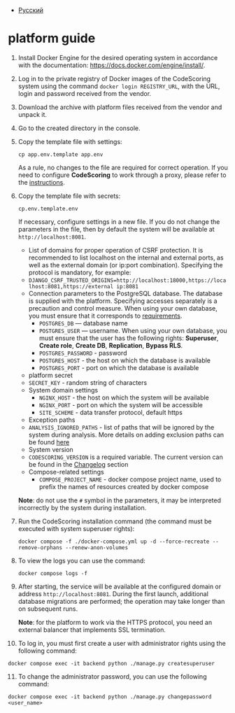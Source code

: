 - [Русский](../../on-premise/installation/)

# platform guide

1. Install Docker Engine for the desired operating system in accordance with the documentation: <https://docs.docker.com/engine/install/>.

1. Log in to the private registry of Docker images of the CodeScoring system using the command `docker login REGISTRY_URL`, with the URL, login and password received from the vendor.

1. Download the archive with platform files received from the vendor and unpack it.

1. Go to the created directory in the console.

1. Copy the template file with settings:

   ```
   cp app.env.template app.env
   ```

   As a rule, no changes to the file are required for correct operation. If you need to configure **CodeScoring** to work through a proxy, please refer to the [instructions](/on-premise/proxy).

1. Copy the template file with secrets:

   ```
   cp.env.template.env
   ```

   If necessary, configure settings in a new file. If you do not change the parameters in the file, then by default the system will be available at `http://localhost:8081`.

   - List of domains for proper operation of CSRF protection. It is recommended to list localhost on the internal and external ports, as well as the external domain (or ip:port combination). Specifying the protocol is mandatory, for example:
   - `DJANGO_CSRF_TRUSTED_ORIGINS=http://localhost:18000,https://localhost:8081,https://external ip:8081`
   - Connection parameters to the PostgreSQL database. The database is supplied with the platform. Specifying accesses separately is a precaution and control measure. When using your own database, you must ensure that it corresponds to [requirements](/on-premise/server-requirements.en/#supported-versions-of-external-services).
     - `POSTGRES_DB` — database name
     - `POSTGRES_USER` — username. When using your own database, you must ensure that the user has the following rights: **Superuser**, **Create role**, **Create DB**, **Replication**, **Bypass RLS**.
     - `POSTGRES_PASSWORD` - password
     - `POSTGRES_HOST` - the host on which the database is available
     - `POSTGRES_PORT` - port on which the database is available
   - platform secret
   - `SECRET_KEY` - random string of characters
   - System domain settings
     - `NGINX_HOST` - the host on which the system will be available
     - `NGINX_PORT` - port on which the system will be accessible
     - `SITE_SCHEME` - data transfer protocol, default https
   - Exception paths
   - `ANALYSIS_IGNORED_PATHS` - list of paths that will be ignored by the system during analysis. More details on adding exclusion paths can be found [here](/on-premise/analysis-ignore-paths/)
   - System version
   - `CODESCORING_VERSION` is a required variable. The current version can be found in the [Changelog](/changelog/on-premise-changelog.en) section
   - Compose-related settings
     - `COMPOSE_PROJECT_NAME` - docker compose project name, used to prefix the names of resources created by docker compose

   **Note**: do not use the `#` symbol in the parameters, it may be interpreted incorrectly by the system during installation.

1. Run the CodeScoring installation command (the command must be executed with system superuser rights):

   ```
   docker compose -f ./docker-compose.yml up -d --force-recreate --remove-orphans --renew-anon-volumes
   ```

1. To view the logs you can use the command:

   ```
   docker compose logs -f
   ```

1. After starting, the service will be available at the configured domain or address `http://localhost:8081`. During the first launch, additional database migrations are performed; the operation may take longer than on subsequent runs.

   **Note**: for the platform to work via the HTTPS protocol, you need an external balancer that implements SSL termination.

1. To log in, you must first create a user with administrator rights using the following command:

```
docker compose exec -it backend python ./manage.py createsuperuser
```

11. To change the administrator password, you can use the following command:

```
docker compose exec -it backend python ./manage.py changepassword <user_name>
```
